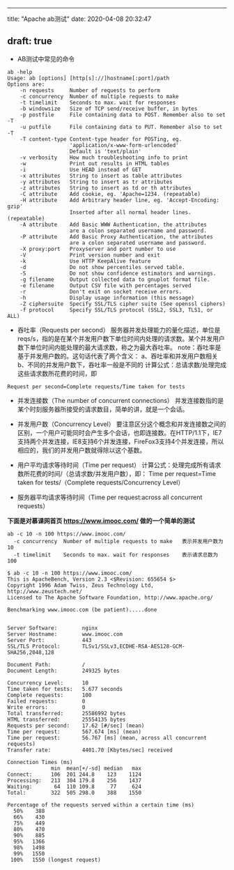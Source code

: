 
---
title: "Apache ab测试"
date: 2020-04-08 20:32:47

draft: true
---



 - AB测试中常见的命令
```
ab -help
Usage: ab [options] [http[s]://]hostname[:port]/path
Options are:
    -n requests     Number of requests to perform
    -c concurrency  Number of multiple requests to make
    -t timelimit    Seconds to max. wait for responses
    -b windowsize   Size of TCP send/receive buffer, in bytes
    -p postfile     File containing data to POST. Remember also to set -T
    -u putfile      File containing data to PUT. Remember also to set -T
    -T content-type Content-type header for POSTing, eg.
                    'application/x-www-form-urlencoded'
                    Default is 'text/plain'
    -v verbosity    How much troubleshooting info to print
    -w              Print out results in HTML tables
    -i              Use HEAD instead of GET
    -x attributes   String to insert as table attributes
    -y attributes   String to insert as tr attributes
    -z attributes   String to insert as td or th attributes
    -C attribute    Add cookie, eg. 'Apache=1234. (repeatable)
    -H attribute    Add Arbitrary header line, eg. 'Accept-Encoding: gzip'
                    Inserted after all normal header lines. (repeatable)
    -A attribute    Add Basic WWW Authentication, the attributes
                    are a colon separated username and password.
    -P attribute    Add Basic Proxy Authentication, the attributes
                    are a colon separated username and password.
    -X proxy:port   Proxyserver and port number to use
    -V              Print version number and exit
    -k              Use HTTP KeepAlive feature
    -d              Do not show percentiles served table.
    -S              Do not show confidence estimators and warnings.
    -g filename     Output collected data to gnuplot format file.
    -e filename     Output CSV file with percentages served
    -r              Don't exit on socket receive errors.
    -h              Display usage information (this message)
    -Z ciphersuite  Specify SSL/TLS cipher suite (See openssl ciphers)
    -f protocol     Specify SSL/TLS protocol (SSL2, SSL3, TLS1, or ALL)
```
 - 吞吐率（Requests per second）
服务器并发处理能力的量化描述，单位是reqs/s，指的是在某个并发用户数下单位时间内处理的请求数。某个并发用户数下单位时间内能处理的最大请求数，称之为最大吞吐率。
note：吞吐率是基于并发用户数的。这句话代表了两个含义：
a、吞吐率和并发用户数相关
b、不同的并发用户数下，吞吐率一般是不同的
计算公式：总请求数/处理完成这些请求数所花费的时间，即

```
Request per second=Complete requests/Time taken for tests
```
 - 并发连接数（The number of concurrent connections）
并发连接数指的是某个时刻服务器所接受的请求数目，简单的讲，就是一个会话。

 - 并发用户数（Concurrency Level）
要注意区分这个概念和并发连接数之间的区别，一个用户可能同时会产生多个会话，也即连接数。在HTTP/1.1下，IE7支持两个并发连接，IE8支持6个并发连接，FireFox3支持4个并发连接，所以相应的，我们的并发用户数就得除以这个基数。


 - 用户平均请求等待时间（Time per request）
计算公式：处理完成所有请求数所花费的时间/（总请求数/并发用户数），即：
Time per request=Time taken for tests/（Complete requests/Concurrency Level）


 - 服务器平均请求等待时间（Time per request:across all concurrent requests）

 **下面是对慕课网首页 https://www.imooc.com/ 做的一个简单的测试**

```
ab -c 10 -n 100 https://www.imooc.com/
  -c concurrency  Number of multiple requests to make   表示并发用户数为10
  -t timelimit    Seconds to max. wait for responses    表示请求总数为100
```


```
$ ab -c 10 -n 100 https://www.imooc.com/
This is ApacheBench, Version 2.3 <$Revision: 655654 $>
Copyright 1996 Adam Twiss, Zeus Technology Ltd, http://www.zeustech.net/
Licensed to The Apache Software Foundation, http://www.apache.org/

Benchmarking www.imooc.com (be patient).....done


Server Software:        nginx
Server Hostname:        www.imooc.com
Server Port:            443
SSL/TLS Protocol:       TLSv1/SSLv3,ECDHE-RSA-AES128-GCM-SHA256,2048,128

Document Path:          /
Document Length:        249325 bytes

Concurrency Level:      10
Time taken for tests:   5.677 seconds
Complete requests:      100
Failed requests:        0
Write errors:           0
Total transferred:      25586992 bytes
HTML transferred:       25554135 bytes
Requests per second:    17.62 [#/sec] (mean)
Time per request:       567.674 [ms] (mean)
Time per request:       56.767 [ms] (mean, across all concurrent requests)
Transfer rate:          4401.70 [Kbytes/sec] received

Connection Times (ms)
              min  mean[+/-sd] median   max
Connect:      106  201 244.8    123    1124
Processing:   213  304 179.8    256    1437
Waiting:       64  110 109.8     77     624
Total:        322  505 298.0    388    1550

Percentage of the requests served within a certain time (ms)
  50%    388
  66%    430
  75%    449
  80%    470
  90%    885
  95%   1366
  98%   1498
  99%   1550
 100%   1550 (longest request)
```